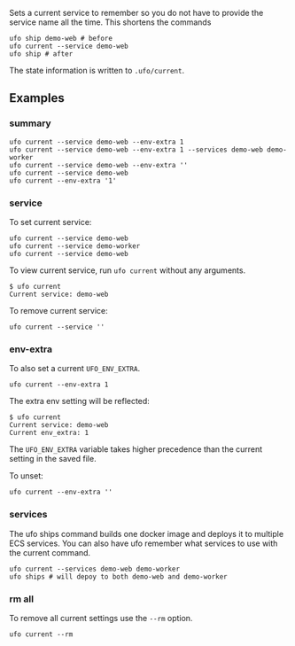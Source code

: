 Sets a current service to remember so you do not have to provide the service name all the time.  This shortens the commands

    ufo ship demo-web # before
    ufo current --service demo-web
    ufo ship # after

The state information is written to `.ufo/current`.

## Examples

### summary

    ufo current --service demo-web --env-extra 1
    ufo current --service demo-web --env-extra 1 --services demo-web demo-worker
    ufo current --service demo-web --env-extra ''
    ufo current --service demo-web
    ufo current --env-extra '1'

### service

To set current service:

    ufo current --service demo-web
    ufo current --service demo-worker
    ufo current --service demo-web

To view current service, run `ufo current` without any arguments.

    $ ufo current
    Current service: demo-web

To remove current service:

    ufo current --service ''

### env-extra

To also set a current `UFO_ENV_EXTRA`.

    ufo current --env-extra 1

The extra env setting will be reflected:

    $ ufo current
    Current service: demo-web
    Current env_extra: 1

The `UFO_ENV_EXTRA` variable takes higher precedence than the current setting in the saved file.

To unset:

    ufo current --env-extra ''

### services

The ufo ships command builds one docker image and deploys it to multiple ECS services. You can also have ufo remember what services to use with the current command.

    ufo current --services demo-web demo-worker
    ufo ships # will depoy to both demo-web and demo-worker

### rm all

To remove all current settings use the `--rm` option.

    ufo current --rm
